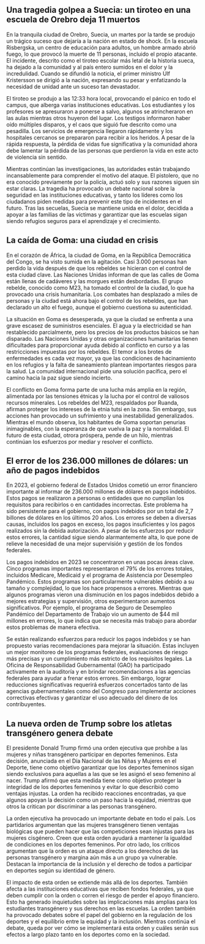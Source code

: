 ## Una tragedia golpea a Suecia: un tiroteo en una escuela de Orebro deja 11 muertos

En la tranquila ciudad de Orebro, Suecia, un martes por la tarde se produjo un trágico suceso que dejaría a la nación en estado de shock. En la escuela Risbergska, un centro de educación para adultos, un hombre armado abrió fuego, lo que provocó la muerte de 11 personas, incluido el propio atacante. El incidente, descrito como el tiroteo escolar más letal de la historia sueca, ha dejado a la comunidad y al país entero sumidos en el dolor y la incredulidad. Cuando se difundió la noticia, el primer ministro Ulf Kristersson se dirigió a la nación, expresando su pesar y enfatizando la necesidad de unidad ante un suceso tan devastador.

El tiroteo se produjo a las 12:33 hora local, provocando el pánico en todo el campus, que alberga varias instituciones educativas. Los estudiantes y los profesores se apresuraron a ponerse a salvo, algunos se atrincheraron en las aulas mientras otros huyeron del lugar. Los testigos informaron haber oído múltiples disparos, y el caos que siguió fue descrito como una pesadilla. Los servicios de emergencia llegaron rápidamente y los hospitales cercanos se prepararon para recibir a los heridos. A pesar de la rápida respuesta, la pérdida de vidas fue significativa y la comunidad ahora debe lamentar la pérdida de las personas que perdieron la vida en este acto de violencia sin sentido.

Mientras continúan las investigaciones, las autoridades están trabajando incansablemente para comprender el motivo del ataque. El pistolero, que no era conocido previamente por la policía, actuó solo y sus razones siguen sin estar claras. La tragedia ha provocado un debate nacional sobre la seguridad en las instituciones educativas, y tanto los líderes como los ciudadanos piden medidas para prevenir este tipo de incidentes en el futuro. Tras las secuelas, Suecia se mantiene unida en el dolor, decidida a apoyar a las familias de las víctimas y garantizar que las escuelas sigan siendo refugios seguros para el aprendizaje y el crecimiento.

## La caída de Goma: una ciudad en crisis

En el corazón de África, la ciudad de Goma, en la República Democrática del Congo, se ha visto sumida en la agitación. Casi 3.000 personas han perdido la vida después de que los rebeldes se hicieran con el control de esta ciudad clave. Las Naciones Unidas informan de que las calles de Goma están llenas de cadáveres y las morgues están desbordadas. El grupo rebelde, conocido como M23, ha tomado el control de la ciudad, lo que ha provocado una crisis humanitaria. Los combates han desplazado a miles de personas y la ciudad está ahora bajo el control de los rebeldes, que han declarado un alto el fuego, aunque el gobierno cuestiona su autenticidad.

La situación en Goma es desesperada, ya que la ciudad se enfrenta a una grave escasez de suministros esenciales. El agua y la electricidad se han restablecido parcialmente, pero los precios de los productos básicos se han disparado. Las Naciones Unidas y otras organizaciones humanitarias tienen dificultades para proporcionar ayuda debido al conflicto en curso y a las restricciones impuestas por los rebeldes. El temor a los brotes de enfermedades es cada vez mayor, ya que las condiciones de hacinamiento en los refugios y la falta de saneamiento plantean importantes riesgos para la salud. La comunidad internacional pide una solución pacífica, pero el camino hacia la paz sigue siendo incierto.

El conflicto en Goma forma parte de una lucha más amplia en la región, alimentada por las tensiones étnicas y la lucha por el control de valiosos recursos minerales. Los rebeldes del M23, respaldados por Ruanda, afirman proteger los intereses de la etnia tutsi en la zona. Sin embargo, sus acciones han provocado un sufrimiento y una inestabilidad generalizados. Mientras el mundo observa, los habitantes de Goma soportan penurias inimaginables, con la esperanza de que vuelva la paz y la normalidad. El futuro de esta ciudad, otrora próspera, pende de un hilo, mientras continúan los esfuerzos por mediar y resolver el conflicto.

## El error de los 236.000 millones de dólares: un año de pagos indebidos

En 2023, el gobierno federal de Estados Unidos cometió un error financiero importante al informar de 236.000 millones de dólares en pagos indebidos. Estos pagos se realizaron a personas o entidades que no cumplían los requisitos para recibirlos o en cantidades incorrectas. Este problema ha sido persistente para el gobierno, con pagos indebidos por un total de 2,7 billones de dólares en los últimos 20 años. Los errores se deben a diversas causas, incluidos los pagos en exceso, los pagos insuficientes y los pagos realizados sin la debida autorización. A pesar de los esfuerzos por reducir estos errores, la cantidad sigue siendo alarmantemente alta, lo que pone de relieve la necesidad de una mejor supervisión y gestión de los fondos federales.

Los pagos indebidos en 2023 se concentraron en unas pocas áreas clave. Cinco programas importantes representaron el 79% de los errores totales, incluidos Medicare, Medicaid y el programa de Asistencia por Desempleo Pandémico. Estos programas son particularmente vulnerables debido a su tamaño y complejidad, lo que los hace propensos a errores. Mientras que algunos programas vieron una disminución en los pagos indebidos debido a mejores estrategias y supervisión, otros experimentaron aumentos significativos. Por ejemplo, el programa de Seguro de Desempleo Pandémico del Departamento de Trabajo vio un aumento de $44 mil millones en errores, lo que indica que se necesita más trabajo para abordar estos problemas de manera efectiva.

Se están realizando esfuerzos para reducir los pagos indebidos y se han propuesto varias recomendaciones para mejorar la situación. Estas incluyen un mejor monitoreo de los programas federales, evaluaciones de riesgo más precisas y un cumplimiento más estricto de los requisitos legales. La Oficina de Responsabilidad Gubernamental (GAO) ha participado activamente en la auditoría y en brindar recomendaciones a las agencias federales para ayudar a frenar estos errores. Sin embargo, lograr reducciones significativas requerirá esfuerzos concertados tanto de las agencias gubernamentales como del Congreso para implementar acciones correctivas efectivas y garantizar el uso adecuado del dinero de los contribuyentes.

## La nueva orden de Trump sobre los atletas transgénero genera debate

El presidente Donald Trump firmó una orden ejecutiva que prohíbe a las mujeres y niñas transgénero participar en deportes femeninos. Esta decisión, anunciada en el Día Nacional de las Niñas y Mujeres en el Deporte, tiene como objetivo garantizar que los deportes femeninos sigan siendo exclusivos para aquellas a las que se les asignó el sexo femenino al nacer. Trump afirmó que esta medida tiene como objetivo proteger la integridad de los deportes femeninos y evitar lo que describió como ventajas injustas. La orden ha recibido reacciones encontradas, ya que algunos apoyan la decisión como un paso hacia la equidad, mientras que otros la critican por discriminar a las personas transgénero.

La orden ejecutiva ha provocado un importante debate en todo el país. Los partidarios argumentan que las mujeres transgénero tienen ventajas biológicas que pueden hacer que las competiciones sean injustas para las mujeres cisgénero. Creen que esta orden ayudará a mantener la igualdad de condiciones en los deportes femeninos. Por otro lado, los críticos argumentan que la orden es un ataque directo a los derechos de las personas transgénero y margina aún más a un grupo ya vulnerable. Destacan la importancia de la inclusión y el derecho de todos a participar en deportes según su identidad de género.

El impacto de esta orden se extiende más allá de los deportes. También afecta a las instituciones educativas que reciben fondos federales, ya que deben cumplir con la orden o corren el riesgo de perder el apoyo financiero. Esto ha generado inquietudes sobre las implicaciones más amplias para los estudiantes transgénero y sus derechos en las escuelas. La orden también ha provocado debates sobre el papel del gobierno en la regulación de los deportes y el equilibrio entre la equidad y la inclusión. Mientras continúa el debate, queda por ver cómo se implementará esta orden y cuáles serán sus efectos a largo plazo tanto en los deportes como en la sociedad.
